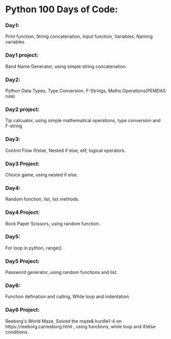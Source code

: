 <h1>Python 100 Days of Code:</h1>

<h3>Day1:</h3>
Print function,
String concatenation,
Input function,
Variables, Naming variables

<h3>Day1 project:</h3> Band Name Generator, using simple string concatenation.

<h3>Day2:</h3>
Python Data Types, Type Conversion, F-Strings, Maths Operations(PEMDAS rule)

<h3>Day2 project:</h3>
Tip calcuator, using simple mathematical operations, type conversion and F-string

<h3>Day3:</h3>
Control Flow if/else, Nested if else, elif, logical operators.

<h3>Day3 Project:</h3>
Choice game, using nested if else.

<h3>Day4:</h3>
Random function, list, list methods.

<h3>Day4 Project:</h3>
Rock Paper Scissors, using random function.

<h3>Day5:</h3>
For loop in python, range().

<h3>Day5 Project:</h3>
Password generator, using random functions and list.

<h3>Day6:</h3>
Function defination and calling, While loop and indentation.

<h3>Day6 Project:</h3>
Reeborg's World Maze, Solved the maze& hurdle1-4 on https://reeborg.ca/reeborg.html , using functions, while loop and if/else conditions  .
